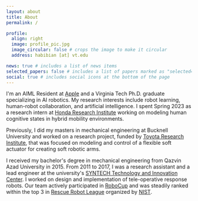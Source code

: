 ```yaml
---
layout: about
title: About
permalink: /

profile:
  align: right
  image: profile_pic.jpg
  image_circular: false # crops the image to make it circular  
  address: habibian [at] vt.edu

news: true # includes a list of news items
selected_papers: false # includes a list of papers marked as "selected={true}"
social: true # includes social icons at the bottom of the page
---
```


I'm an AIML Resident at [Apple](https://machinelearning.apple.com/) and a Virginia Tech Ph.D. graduate specializing in AI robotics. My research interests include robot learning, human-robot collaboration, and artificial intelligence. I spent Spring 2023 as a research intern at [Honda Research Institute](https://usa.honda-ri.com/) working on modeling human cognitive states in hybrid mobility environments.

Previously, I did my masters in mechanical engineering at Bucknell University and worked on a research project, funded by [Toyota Research Institute](https://www.tri.global/), that was focused on modeling and control of a flexible soft actuator for creating soft robotic arms.

I received my bachelor's degree in mechanical engineering from Qazvin Azad University in 2015. From 2011 to 2017, I was a research assistant and a lead engineer at the university's [SYNTECH Technology and Innovation Center](https://www.linkedin.com/company/syntechcenter). I worked on design and implementation of tele-operative response robots. Our team actively participated in [RoboCup](https://www.robocup.org/) and was steadily ranked within the top 3 in [Rescue Robot League](https://rrl.robocup.org/) organized by [NIST](https://www.nist.gov/el/intelligent-systems-division-73500/standard-test-methods-response-robots).
